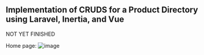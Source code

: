 ## Implementation of CRUDS for a Product Directory using Laravel, Inertia, and Vue

NOT YET FINISHED

Home page:
![image](https://github.com/user-attachments/assets/7d6eac61-4ff6-4c1f-92ab-3b5d942acf88)
